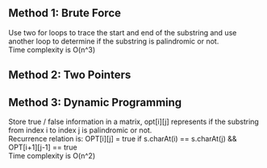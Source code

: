 ## Method 1: Brute Force
Use two for loops to trace the start and end of the substring and use another loop to determine if the substring is palindromic or not. <br />
Time complexity is O(n^3)

## Method 2: Two Pointers

## Method 3: Dynamic Programming
Store true / false information in a matrix, opt[i][j] represents if the substring from index i to index j is palindromic or not. <br />
Recurrence relation is: OPT[i][j] = true if s.charAt(i) == s.charAt(j) && OPT[i+1][j-1] == true <br />
Time complexity is O(n^2)

